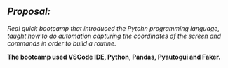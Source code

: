 ## ***Proposal:***
*Real quick bootcamp that introduced the Pytohn programming language, taught how to do automation capturing the coordinates of the screen and commands in order to build a routine.* 

**The bootcamp used VSCode IDE, Python, Pandas, Pyautogui and Faker.**
